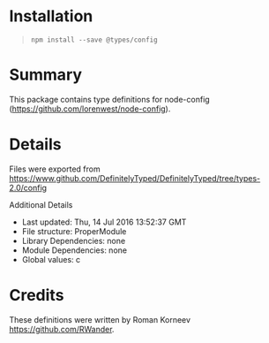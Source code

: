 # Installation
> `npm install --save @types/config`

# Summary
This package contains type definitions for node-config (https://github.com/lorenwest/node-config).

# Details
Files were exported from https://www.github.com/DefinitelyTyped/DefinitelyTyped/tree/types-2.0/config

Additional Details
 * Last updated: Thu, 14 Jul 2016 13:52:37 GMT
 * File structure: ProperModule
 * Library Dependencies: none
 * Module Dependencies: none
 * Global values: c

# Credits
These definitions were written by Roman Korneev <https://github.com/RWander>.
